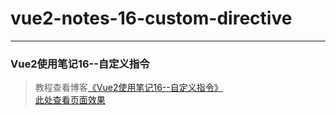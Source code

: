 # vue2-notes-16-custom-directive      
---
### Vue2使用笔记16--自定义指令               

> 教程查看博客[《Vue2使用笔记16--自定义指令》](https://godbasin.github.io/2016/12/17/vue2-notes-16-custom-directive/)           
> [此处查看页面效果](http://ofyya1gfg.bkt.clouddn.com/16-custom-directive/index.html#/app/add/service)
